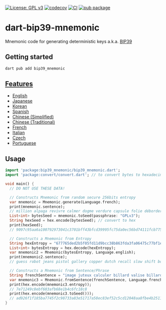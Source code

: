 [![License: GPL v3](https://img.shields.io/badge/License-GPLv3-blue.svg)](https://www.gnu.org/licenses/gpl-3.0)
[![codecov](https://codecov.io/gh/ethicnology/dart-bip39-mnemonic/branch/main/graph/badge.svg)](https://codecov.io/gh/ethicnology/dart-bip39-mnemonic)
[![CI](https://github.com/ethicnology/dart-bip39-mnemonic/actions/workflows/dart.yml/badge.svg)](https://github.com/ethicnology/dart-bip39-mnemonic/actions/workflows/dart.yml)
[![pub package](https://img.shields.io/pub/v/bip39_mnemonic.svg)](https://pub.dartlang.org/packages/bip39_mnemonic)

# dart-bip39-mnemonic
Mnemonic code for generating deterministic keys a.k.a. [BIP39](https://github.com/bitcoin/bips/blob/master/bip-0039.mediawiki)  

## Getting started
```sh
dart pub add bip39_mnemonic
```


## [Features](https://github.com/bitcoin/bips/blob/master/bip-0039/bip-0039-wordlists.md)
* [English](https://github.com/bitcoin/bips/blob/master/bip-0039/english.txt)
* [Japanese](https://github.com/bitcoin/bips/blob/master/bip-0039/japanese.txt)
* [Korean](https://github.com/bitcoin/bips/blob/master/bip-0039/korean.txt)
* [Spanish](https://github.com/bitcoin/bips/blob/master/bip-0039/spanish.txt)
* [Chinese (Simplified)](https://github.com/bitcoin/bips/blob/master/bip-0039/chinese_simplified.txt)
* [Chinese (Traditional)](https://github.com/bitcoin/bips/blob/master/bip-0039/chinese_traditional.txt)
* [French](https://github.com/bitcoin/bips/blob/master/bip-0039/french.txt)
* [Italian](https://github.com/bitcoin/bips/blob/master/bip-0039/italian.txt)
* [Czech](https://github.com/bitcoin/bips/blob/master/bip-0039/czech.txt)
* [Portuguese](https://github.com/bitcoin/bips/blob/master/bip-0039/portuguese.txt)

## Usage

```dart
import 'package:bip39_mnemonic/bip39_mnemonic.dart';
import 'package:convert/convert.dart'; // to convert bytes to hexadecimal and vice-versa

void main() {
  // DO NOT USE THESE DATA!

  // Constructs Mnemonic from random secure 256bits entropy
  var mnemonic = Mnemonic.generate(Language.french);
  print(mnemonic.sentence);
  // million alpaga revivre calmer dogme verdure capsule folie déborder facette lanceur saboter recycler tripler symbole savant rieur jeudi outrager volume situer jardin civil reculer
  List<int> bytesSeed = mnemonic.toSeed(passphrase: "GPLv3");
  String hexSeed = hex.encode(bytesSeed); // convert to hex
  print(hexSeed);
  // 9097c95aa6a100792973041c3701bff43bfcd39995fc75da0ec56bd74111fcb7759752b08040bc10db537fe86d4bcb44b95c450b04a9a9c3913e247f4f99e9e8

  // Constructs a Mnemonic from Entropy
  String hexEntropy = "677765ded2b5f05fd11d9bcc38b863fda3fa06475c77bf1e99a668af355b96e2";
  List<int> bytesEntropy = hex.decode(hexEntropy);
  var mnemonic2 = Mnemonic(bytesEntropy, Language.english);
  print(mnemonic2.sentence); 
  // guess robot jeans pistol gallery copper dutch recall slow shift body win distance add buddy moment sample visit hat spend viable punch fortune faith

  // Constructs a Mnemonic from Sentence/Phrase
  String frenchSentence = "image juteux calculer billard valise billard tortue besace peigne corbeau adroit littoral";
  var mnemonic3 = Mnemonic.fromSentence(frenchSentence, Language.french);
  print(hex.encode(mnemonic3.entropy)); 
  // 7e71249c8ebf603afb68e1b4c6fc18c8
  print(hex.encode(mnemonic3.toSeed())); 
  // ad926f1f185ba7745f2c98733a83e51717a58ec83ef52c5cd12048aa8fbe4b2511cf12c2a514d2886510f7020b8a0c1c75bedacfbb3b34cd2f3d8d2c038d531e
}

```